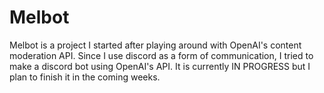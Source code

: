 # Melbot

Melbot is a project I started after playing around with OpenAI's content moderation API. Since I use discord as a form of communication, I tried to make a discord bot using OpenAI's API. It is currently IN PROGRESS but I plan to finish it in the coming weeks.
